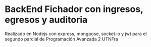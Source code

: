 # BackEnd Fichador con ingresos, egresos y auditoria 
Realizado en Nodejs con express, mongoose, socket.io y jwt para el segundo parcial de Programación Avanzada 2 UTNFra